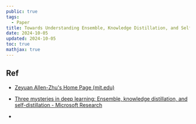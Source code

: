 ```yaml
---
public: true
tags:
  - Paper
title: Towards Understanding Ensemble, Knowledge Distillation, and Self-Distillation in Deep Learning
date: 2024-10-05
updated: 2024-10-05
toc: true
mathjax: true
---
```


## Ref

  + [Zeyuan Allen-Zhu's Home Page (mit.edu)](http://people.csail.mit.edu/zeyuan/index.htm)

  + [Three mysteries in deep learning: Ensemble, knowledge distillation, and self-distillation - Microsoft Research](https://www.microsoft.com/en-us/research/blog/three-mysteries-in-deep-learning-ensemble-knowledge-distillation-and-self-distillation/)

  + 
